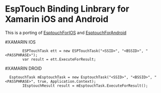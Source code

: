 # EspTouch Binding Linbrary for Xamarin iOS and Android

This is a porting of <a href="https://github.com/EspressifApp/EsptouchForIOS.git">EsptouchForIOS</a> and <a href="https://github.com/EspressifApp/EsptouchForAndroid.git">EsptouchForAndroid</a>

#XAMARIN IOS

			ESPTouchTask ett = new ESPTouchTask("<SSID>", "<BSSID>", "<PASSPHRASE>");
			var result = ett.ExecuteForResult;
      
#XAMARIN DROID

      EsptouchTask mEsptouchTask = new EsptouchTask("<SSID>", "<BSSID>", "<PASSPHRASE>", true, Application.Context);
			IEsptouchResult result = mEsptouchTask.ExecuteForResult();
